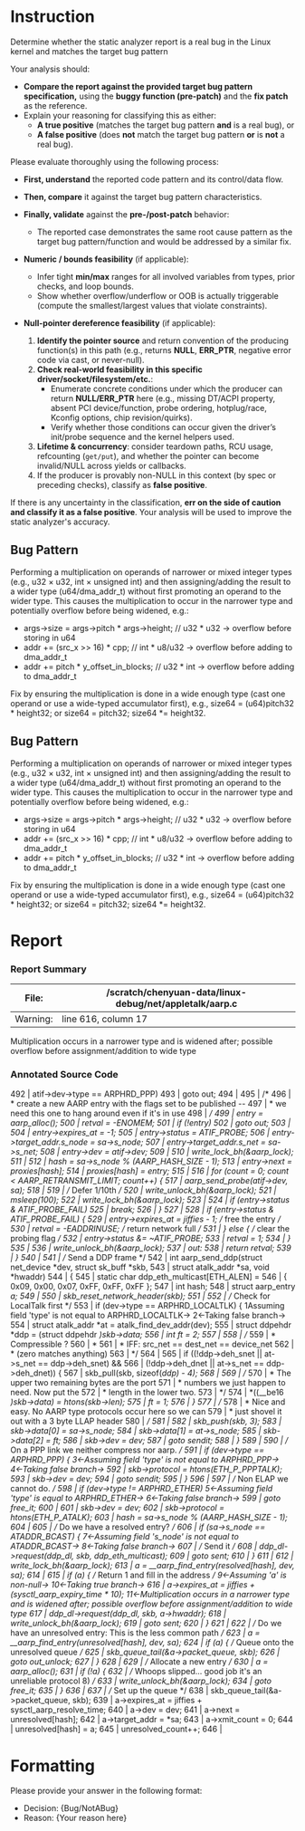 # Instruction

Determine whether the static analyzer report is a real bug in the Linux kernel and matches the target bug pattern

Your analysis should:
- **Compare the report against the provided target bug pattern specification,** using the **buggy function (pre-patch)** and the **fix patch** as the reference.
- Explain your reasoning for classifying this as either:
  - **A true positive** (matches the target bug pattern **and** is a real bug), or
  - **A false positive** (does **not** match the target bug pattern **or** is **not** a real bug).

Please evaluate thoroughly using the following process:

- **First, understand** the reported code pattern and its control/data flow.
- **Then, compare** it against the target bug pattern characteristics.
- **Finally, validate** against the **pre-/post-patch** behavior:
  - The reported case demonstrates the same root cause pattern as the target bug pattern/function and would be addressed by a similar fix.

- **Numeric / bounds feasibility** (if applicable):
  - Infer tight **min/max** ranges for all involved variables from types, prior checks, and loop bounds.
  - Show whether overflow/underflow or OOB is actually triggerable (compute the smallest/largest values that violate constraints).

- **Null-pointer dereference feasibility** (if applicable):
  1. **Identify the pointer source** and return convention of the producing function(s) in this path (e.g., returns **NULL**, **ERR_PTR**, negative error code via cast, or never-null).
  2. **Check real-world feasibility in this specific driver/socket/filesystem/etc.**:
     - Enumerate concrete conditions under which the producer can return **NULL/ERR_PTR** here (e.g., missing DT/ACPI property, absent PCI device/function, probe ordering, hotplug/race, Kconfig options, chip revision/quirks).
     - Verify whether those conditions can occur given the driver’s init/probe sequence and the kernel helpers used.
  3. **Lifetime & concurrency**: consider teardown paths, RCU usage, refcounting (`get/put`), and whether the pointer can become invalid/NULL across yields or callbacks.
  4. If the producer is provably non-NULL in this context (by spec or preceding checks), classify as **false positive**.

If there is any uncertainty in the classification, **err on the side of caution and classify it as a false positive**. Your analysis will be used to improve the static analyzer's accuracy.

## Bug Pattern

Performing a multiplication on operands of narrower or mixed integer types (e.g., u32 × u32, int × unsigned int) and then assigning/adding the result to a wider type (u64/dma_addr_t) without first promoting an operand to the wider type. This causes the multiplication to occur in the narrower type and potentially overflow before being widened, e.g.:

- args->size = args->pitch * args->height;        // u32 * u32 -> overflow before storing in u64
- addr += (src_x >> 16) * cpp;                     // int * u8/u32 -> overflow before adding to dma_addr_t
- addr += pitch * y_offset_in_blocks;              // u32 * int -> overflow before adding to dma_addr_t

Fix by ensuring the multiplication is done in a wide enough type (cast one operand or use a wide-typed accumulator first), e.g., size64 = (u64)pitch32 * height32; or size64 = pitch32; size64 *= height32.

## Bug Pattern

Performing a multiplication on operands of narrower or mixed integer types (e.g., u32 × u32, int × unsigned int) and then assigning/adding the result to a wider type (u64/dma_addr_t) without first promoting an operand to the wider type. This causes the multiplication to occur in the narrower type and potentially overflow before being widened, e.g.:

- args->size = args->pitch * args->height;        // u32 * u32 -> overflow before storing in u64
- addr += (src_x >> 16) * cpp;                     // int * u8/u32 -> overflow before adding to dma_addr_t
- addr += pitch * y_offset_in_blocks;              // u32 * int -> overflow before adding to dma_addr_t

Fix by ensuring the multiplication is done in a wide enough type (cast one operand or use a wide-typed accumulator first), e.g., size64 = (u64)pitch32 * height32; or size64 = pitch32; size64 *= height32.

# Report

### Report Summary

File:| /scratch/chenyuan-data/linux-debug/net/appletalk/aarp.c
---|---
Warning:| line 616, column 17
Multiplication occurs in a narrower type and is widened after; possible
overflow before assignment/addition to wide type

### Annotated Source Code


492   | 	    atif->dev->type == ARPHRD_PPP)
493   |  goto out;
494   |
495   |  /*
496   |  * create a new AARP entry with the flags set to be published --
497   |  * we need this one to hang around even if it's in use
498   |  */
499   | 	entry = aarp_alloc();
500   | 	retval = -ENOMEM;
501   |  if (!entry)
502   |  goto out;
503   |
504   | 	entry->expires_at = -1;
505   | 	entry->status = ATIF_PROBE;
506   | 	entry->target_addr.s_node = sa->s_node;
507   | 	entry->target_addr.s_net = sa->s_net;
508   | 	entry->dev = atif->dev;
509   |
510   |  write_lock_bh(&aarp_lock);
511   |
512   | 	hash = sa->s_node % (AARP_HASH_SIZE - 1);
513   | 	entry->next = proxies[hash];
514   | 	proxies[hash] = entry;
515   |
516   |  for (count = 0; count < AARP_RETRANSMIT_LIMIT; count++) {
517   | 		aarp_send_probe(atif->dev, sa);
518   |
519   |  /* Defer 1/10th */
520   |  write_unlock_bh(&aarp_lock);
521   | 		msleep(100);
522   |  write_lock_bh(&aarp_lock);
523   |
524   |  if (entry->status & ATIF_PROBE_FAIL)
525   |  break;
526   | 	}
527   |
528   |  if (entry->status & ATIF_PROBE_FAIL) {
529   | 		entry->expires_at = jiffies - 1; /* free the entry */
530   | 		retval = -EADDRINUSE; /* return network full */
531   | 	} else { /* clear the probing flag */
532   | 		entry->status &= ~ATIF_PROBE;
533   | 		retval = 1;
534   | 	}
535   |
536   |  write_unlock_bh(&aarp_lock);
537   | out:
538   |  return retval;
539   | }
540   |
541   | /* Send a DDP frame */
542   | int aarp_send_ddp(struct net_device *dev, struct sk_buff *skb,
543   |  struct atalk_addr *sa, void *hwaddr)
544   | {
545   |  static char ddp_eth_multicast[ETH_ALEN] =
546   | 		{ 0x09, 0x00, 0x07, 0xFF, 0xFF, 0xFF };
547   |  int hash;
548   |  struct aarp_entry *a;
549   |
550   | 	skb_reset_network_header(skb);
551   |
552   |  /* Check for LocalTalk first */
553   |  if (dev->type == ARPHRD_LOCALTLK) {
    1Assuming field 'type' is not equal to ARPHRD_LOCALTLK→
    2←Taking false branch→
554   |  struct atalk_addr *at = atalk_find_dev_addr(dev);
555   |  struct ddpehdr *ddp = (struct ddpehdr *)skb->data;
556   |  int ft = 2;
557   |
558   |  /*
559   |  * Compressible ?
560   |  *
561   |  * IFF: src_net == dest_net == device_net
562   |  * (zero matches anything)
563   |  */
564   |
565   |  if ((!ddp->deh_snet || at->s_net == ddp->deh_snet) &&
566   | 		    (!ddp->deh_dnet || at->s_net == ddp->deh_dnet)) {
567   | 			skb_pull(skb, sizeof(*ddp) - 4);
568   |
569   |  /*
570   |  *	The upper two remaining bytes are the port
571   |  *	numbers	we just happen to need. Now put the
572   |  *	length in the lower two.
573   |  */
574   | 			*((__be16 *)skb->data) = htons(skb->len);
575   | 			ft = 1;
576   | 		}
577   |  /*
578   |  * Nice and easy. No AARP type protocols occur here so we can
579   |  * just shovel it out with a 3 byte LLAP header
580   |  */
581   |
582   | 		skb_push(skb, 3);
583   | 		skb->data[0] = sa->s_node;
584   | 		skb->data[1] = at->s_node;
585   | 		skb->data[2] = ft;
586   | 		skb->dev     = dev;
587   |  goto sendit;
588   | 	}
589   |
590   |  /* On a PPP link we neither compress nor aarp.  */
591   |  if (dev->type == ARPHRD_PPP) {
    3←Assuming field 'type' is not equal to ARPHRD_PPP→
    4←Taking false branch→
592   | 		skb->protocol = htons(ETH_P_PPPTALK);
593   | 		skb->dev = dev;
594   |  goto sendit;
595   | 	}
596   |
597   |  /* Non ELAP we cannot do. */
598   |  if (dev->type != ARPHRD_ETHER)
    5←Assuming field 'type' is equal to ARPHRD_ETHER→
    6←Taking false branch→
599   |  goto free_it;
600   |
601   |  skb->dev = dev;
602   | 	skb->protocol = htons(ETH_P_ATALK);
603   | 	hash = sa->s_node % (AARP_HASH_SIZE - 1);
604   |
605   |  /* Do we have a resolved entry? */
606   |  if (sa->s_node == ATADDR_BCAST) {
    7←Assuming field 's_node' is not equal to ATADDR_BCAST→
    8←Taking false branch→
607   |  /* Send it */
608   | 		ddp_dl->request(ddp_dl, skb, ddp_eth_multicast);
609   |  goto sent;
610   | 	}
611   |
612   |  write_lock_bh(&aarp_lock);
613   | 	a = __aarp_find_entry(resolved[hash], dev, sa);
614   |
615   |  if (a) { /* Return 1 and fill in the address */
    9←Assuming 'a' is non-null→
    10←Taking true branch→
616   |  a->expires_at = jiffies + (sysctl_aarp_expiry_time * 10);
    11←Multiplication occurs in a narrower type and is widened after; possible overflow before assignment/addition to wide type
617   | 		ddp_dl->request(ddp_dl, skb, a->hwaddr);
618   |  write_unlock_bh(&aarp_lock);
619   |  goto sent;
620   | 	}
621   |
622   |  /* Do we have an unresolved entry: This is the less common path */
623   | 	a = __aarp_find_entry(unresolved[hash], dev, sa);
624   |  if (a) { /* Queue onto the unresolved queue */
625   | 		skb_queue_tail(&a->packet_queue, skb);
626   |  goto out_unlock;
627   | 	}
628   |
629   |  /* Allocate a new entry */
630   | 	a = aarp_alloc();
631   |  if (!a) {
632   |  /* Whoops slipped... good job it's an unreliable protocol 8) */
633   |  write_unlock_bh(&aarp_lock);
634   |  goto free_it;
635   | 	}
636   |
637   |  /* Set up the queue */
638   | 	skb_queue_tail(&a->packet_queue, skb);
639   | 	a->expires_at	 = jiffies + sysctl_aarp_resolve_time;
640   | 	a->dev		 = dev;
641   | 	a->next		 = unresolved[hash];
642   | 	a->target_addr	 = *sa;
643   | 	a->xmit_count	 = 0;
644   | 	unresolved[hash] = a;
645   | 	unresolved_count++;
646   |

# Formatting

Please provide your answer in the following format:

- Decision: {Bug/NotABug}
- Reason: {Your reason here}
